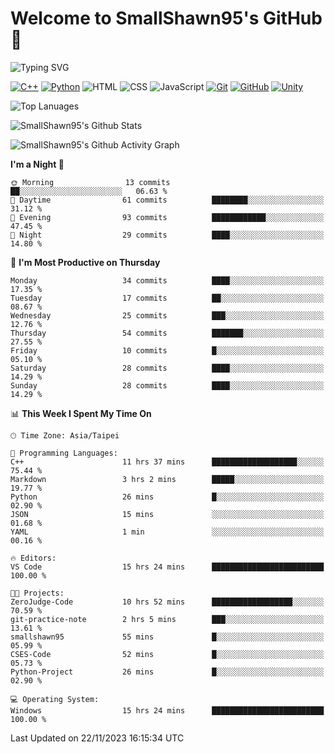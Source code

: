 # Welcome to SmallShawn95's GitHub 👋

![Typing SVG](https://readme-typing-svg.demolab.com/?lines=print("Hello,+world");cout+>>+"Hello,+world!"&center=true&size=22)

<!--
![GitHub User's Stars](https://img.shields.io/github/stars/smallshawn95?color=orange&label=Stars&labelColor=yellow)
![GitHub Followers](https://img.shields.io/github/followers/smallshawn95?color=orange&label=Followers&labelColor=FFDBAC)
-->

<!-- https://shields.io/, https://simpleicons.org/ -->
[![C++](https://img.shields.io/badge/-C++-00599C?style=flat-square&logo=cplusplus)](https://cplusplus.com/)
[![Python](https://img.shields.io/badge/-Python-3776AB?style=flat-square&logo=python&logoColor=ffffff)](https://www.python.org/)
![HTML](https://img.shields.io/badge/-HTML-E34F26?style=flat-square&logo=html5&logoColor=ffffff)
![CSS](https://img.shields.io/badge/-CSS-1572B6?style=flat-square&logo=css3)
![JavaScript](https://img.shields.io/badge/-JavaScript-F7DF1E?style=flat-square&logo=javascript&logoColor=ffffff)
[![Git](https://img.shields.io/badge/-Git-f05032?style=flat-square&logo=git&logoColor=ffffff)](https://git-scm.com/)
[![GitHub](https://img.shields.io/badge/-GitHub-181717?style=flat-square&logo=github)](https://github.com/)
[![Unity](https://img.shields.io/badge/-Unity-000000?style=flat-square&logo=unity)](https://unity.com/)

![Top Lanuages](https://github-readme-stats.vercel.app/api/top-langs/?username=smallshawn95&theme=holi&layout=donut)

![SmallShawn95's Github Stats](https://github-readme-stats.vercel.app/api?username=smallshawn95&theme=holi&show_icons=true&include_all_commits=true)

![SmallShawn95's Github Activity Graph](https://github-readme-activity-graph.vercel.app/graph?username=smallshawn95&theme=tokyo-night)

<!-- ![SmallShawn95's WakaTime Stats](https://github-readme-stats.vercel.app/api/wakatime?username=smallshawn95) -->
<!-- ![Repositorie Card](https://github-readme-stats.vercel.app/api/pin/?username=smallshawn95&repo=Python-Discord-Bot-Course&theme=holi) -->
<!-- ![Repositorie Card](https://github-readme-stats.vercel.app/api/pin/?username=smallshawn95&repo=ZeroJudge-Code&theme=holi) -->

<!--START_SECTION:waka-->
**I'm a Night 🦉** 

```text
🌞 Morning                13 commits          ██░░░░░░░░░░░░░░░░░░░░░░░   06.63 % 
🌆 Daytime                61 commits          ████████░░░░░░░░░░░░░░░░░   31.12 % 
🌃 Evening                93 commits          ████████████░░░░░░░░░░░░░   47.45 % 
🌙 Night                  29 commits          ████░░░░░░░░░░░░░░░░░░░░░   14.80 % 
```
📅 **I'm Most Productive on Thursday** 

```text
Monday                   34 commits          ████░░░░░░░░░░░░░░░░░░░░░   17.35 % 
Tuesday                  17 commits          ██░░░░░░░░░░░░░░░░░░░░░░░   08.67 % 
Wednesday                25 commits          ███░░░░░░░░░░░░░░░░░░░░░░   12.76 % 
Thursday                 54 commits          ███████░░░░░░░░░░░░░░░░░░   27.55 % 
Friday                   10 commits          █░░░░░░░░░░░░░░░░░░░░░░░░   05.10 % 
Saturday                 28 commits          ████░░░░░░░░░░░░░░░░░░░░░   14.29 % 
Sunday                   28 commits          ████░░░░░░░░░░░░░░░░░░░░░   14.29 % 
```


📊 **This Week I Spent My Time On** 

```text
🕑︎ Time Zone: Asia/Taipei

💬 Programming Languages: 
C++                      11 hrs 37 mins      ███████████████████░░░░░░   75.44 % 
Markdown                 3 hrs 2 mins        █████░░░░░░░░░░░░░░░░░░░░   19.77 % 
Python                   26 mins             █░░░░░░░░░░░░░░░░░░░░░░░░   02.90 % 
JSON                     15 mins             ░░░░░░░░░░░░░░░░░░░░░░░░░   01.68 % 
YAML                     1 min               ░░░░░░░░░░░░░░░░░░░░░░░░░   00.16 % 

🔥 Editors: 
VS Code                  15 hrs 24 mins      █████████████████████████   100.00 % 

🐱‍💻 Projects: 
ZeroJudge-Code           10 hrs 52 mins      ██████████████████░░░░░░░   70.59 % 
git-practice-note        2 hrs 5 mins        ███░░░░░░░░░░░░░░░░░░░░░░   13.61 % 
smallshawn95             55 mins             █░░░░░░░░░░░░░░░░░░░░░░░░   05.99 % 
CSES-Code                52 mins             █░░░░░░░░░░░░░░░░░░░░░░░░   05.73 % 
Python-Project           26 mins             █░░░░░░░░░░░░░░░░░░░░░░░░   02.90 % 

💻 Operating System: 
Windows                  15 hrs 24 mins      █████████████████████████   100.00 % 
```


 Last Updated on 22/11/2023 16:15:34 UTC
<!--END_SECTION:waka-->

<!--
**smallshawn95/smallshawn95** is a ✨ _special_ ✨ repository because its `README.md` (this file) appears on your GitHub profile.

- 🔭 I’m currently working on ...
- 🌱 I’m currently learning ...
- 👯 I’m looking to collaborate on ...
- 🤔 I’m looking for help with ...
- 💬 Ask me about ...
- 📫 How to reach me: ...
- 😄 Pronouns: ...
- ⚡ Fun fact: ...
-->
